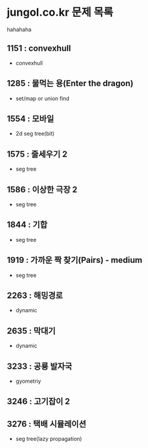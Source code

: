 # jungol.co.kr 문제 목록

hahahaha

## 1151 : convexhull
- convexhull

## 1285 : 물먹는 용(Enter the dragon)
- set/map or union find

## 1554 : 모바일
- 2d seg tree(bit)

## 1575 : 줄세우기 2
- seg tree

## 1586 : 이상한 극장 2
- seg tree

## 1844 : 기합
- seg tree

## 1919 : 가까운 짝 찾기(Pairs) - medium
- seg tree

## 2263 : 해밍경로
- dynamic

## 2635 : 막대기
- dynamic

## 3233 : 공룡 발자국
- gyometriy

## 3246 : 고기잡이 2

## 3276 : 택배 시뮬레이션
- seg tree(lazy propagation)
